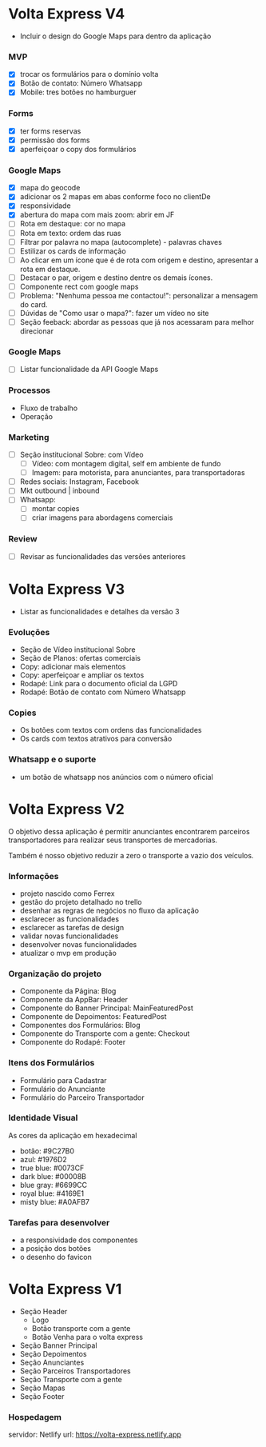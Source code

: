 # Volta Express V4

- Incluir o design do Google Maps para dentro da aplicação
 
### MVP

- [x] trocar os formulários para o domínio volta  
- [x] Botão de contato: Número Whatsapp
- [x] Mobile: tres botões no hamburguer 
  
### Forms

- [x] ter forms reservas 
- [x] permissão dos forms
- [x] aperfeiçoar o copy dos formulários

### Google Maps 

- [x] mapa do geocode 
- [x] adicionar os 2 mapas em abas conforme foco no clientDe  
- [x] responsividade 
- [x] abertura do mapa com mais zoom: abrir em JF    
- [ ] Rota em destaque: cor no mapa
- [ ] Rota em texto: ordem das ruas
- [ ] Filtrar por palavra no mapa (autocomplete) - palavras chaves 
- [ ] Estilizar os cards de informação
- [ ] Ao clicar em um ícone que é de rota com origem e destino, apresentar a rota em destaque.
- [ ] Destacar o par, origem e destino dentre os demais ícones.
- [ ] Componente rect com google maps
- [ ] Problema: "Nenhuma pessoa me contactou!": personalizar a mensagem do card.
- [ ] Dúvidas de "Como usar o mapa?": fazer um vídeo no site
- [ ] Seção feeback: abordar as pessoas que já nos acessaram para melhor direcionar

### Google Maps 

- [ ] Listar funcionalidade da API Google Maps
  
### Processos

- Fluxo de trabalho
- Operação

### Marketing

- [ ] Seção institucional Sobre: com Vídeo 
  - [ ] Vídeo: com montagem digital, self em ambiente de fundo
  - [ ] Imagem: para motorista, para anunciantes, para transportadoras
- [ ] Redes sociais: Instagram, Facebook
- [ ] Mkt outbound | inbound
- [ ] Whatsapp:
  - [ ] montar copies
  - [ ] criar imagens para abordagens comerciais

### Review

- [ ] Revisar as funcionalidades das versões anteriores

# Volta Express V3

- Listar as funcionalidades e detalhes da versão 3

### Evoluções

- Seção de Vídeo institucional Sobre 
- Seção de Planos: ofertas comerciais 
- Copy: adicionar mais elementos 
- Copy: aperfeiçoar e ampliar os textos 
- Rodapé: Link para o documento oficial da LGPD
- Rodapé: Botão de contato com Número Whatsapp

### Copies

- Os botões com textos com ordens das funcionalidades
- Os cards com textos atrativos para conversão

### Whatsapp e o suporte 

- um botão de whatsapp nos anúncios com o número oficial
  
# Volta Express V2

O objetivo dessa aplicação é permitir anunciantes encontrarem parceiros transportadores para realizar seus transportes de mercadorias.

Também é nosso objetivo reduzir a zero o transporte a vazio dos veículos.

### Informações

- projeto nascido como Ferrex
- gestão do projeto detalhado no trello
- desenhar as regras de negócios no fluxo da aplicação 
- esclarecer as funcionalidades
- esclarecer as tarefas de design
- validar novas funcionalidades
- desenvolver novas funcionalidades
- atualizar o mvp em produção

### Organização do projeto

- Componente da Página: Blog
- Componente da AppBar: Header 
- Componente do Banner Principal: MainFeaturedPost 
- Componente de Depoimentos: FeaturedPost 
- Componentes dos Formulários: Blog
- Componente do Transporte com a gente: Checkout 
- Componente do Rodapé: Footer
    
### Itens dos Formulários

- Formulário para Cadastrar
- Formulário do Anunciante
- Formulário do Parceiro Transportador
    
### Identidade Visual

As cores da aplicação em hexadecimal

- botão: #9C27B0
- azul: #1976D2
- true blue: #0073CF
- dark blue: #00008B
- blue gray: #6699CC
- royal blue: #4169E1
- misty blue: #A0AFB7

### Tarefas para desenvolver

- a responsividade dos componentes
- a posição dos botões
- o desenho do favicon 

# Volta Express V1

- Seção Header
  - Logo
  - Botão transporte com a gente
  - Botão Venha para o volta express
- Seção Banner Principal
- Seção Depoimentos
- Seção Anunciantes
- Seção Parceiros Transportadores
- Seção Transporte com a gente
- Seção Mapas
- Seção Footer

### Hospedagem

servidor: Netlify
url: https://volta-express.netlify.app
